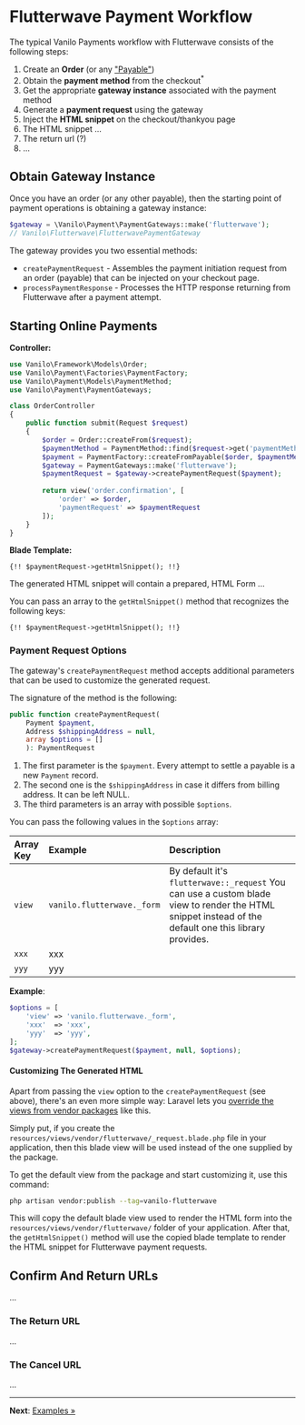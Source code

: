 # Flutterwave Payment Workflow

The typical Vanilo Payments workflow with Flutterwave
consists of the following steps:

1. Create an **Order** (or any
   ["Payable"](https://vanilo.io/docs/2.x/payments#payables))
2. Obtain the **payment method** from the checkout<sup>*</sup>
3. Get the appropriate **gateway instance** associated with the payment
   method
4. Generate a **payment request** using the gateway
5. Inject the **HTML snippet** on the checkout/thankyou page
6. The HTML snippet ...
7. The return url (?)
8. ...

## Obtain Gateway Instance

Once you have an order (or any other payable), then the starting point
of payment operations is obtaining a gateway instance:

```php
$gateway = \Vanilo\Payment\PaymentGateways::make('flutterwave');
// Vanilo\Flutterwave\FlutterwavePaymentGateway
```

The gateway provides you two essential methods:

- `createPaymentRequest` - Assembles the payment initiation request from
  an order (payable) that can be injected on your checkout page.
- `processPaymentResponse` - Processes the HTTP response returning from
  Flutterwave after a payment attempt.

## Starting Online Payments

**Controller:**

```php
use Vanilo\Framework\Models\Order;
use Vanilo\Payment\Factories\PaymentFactory;
use Vanilo\Payment\Models\PaymentMethod;
use Vanilo\Payment\PaymentGateways;

class OrderController
{
    public function submit(Request $request)
    {
        $order = Order::createFrom($request);
        $paymentMethod = PaymentMethod::find($request->get('paymentMethod'));
        $payment = PaymentFactory::createFromPayable($order, $paymentMethod);
        $gateway = PaymentGateways::make('flutterwave');
        $paymentRequest = $gateway->createPaymentRequest($payment);
        
        return view('order.confirmation', [
            'order' => $order,
            'paymentRequest' => $paymentRequest
        ]);
    }
}
```

**Blade Template:**

```blade
{!! $paymentRequest->getHtmlSnippet(); !!}
```

The generated HTML snippet will contain a prepared, HTML Form ...

You can pass an array to the `getHtmlSnippet()` method that recognizes
the following keys:

```blade
{!! $paymentRequest->getHtmlSnippet(); !!}
```

### Payment Request Options

The gateway's `createPaymentRequest` method accepts additional
parameters that can be used to customize the generated request.

The signature of the method is the following:

```php
public function createPaymentRequest(
    Payment $payment,
    Address $shippingAddress = null,
    array $options = []
    ): PaymentRequest
```

1. The first parameter is the `$payment`. Every attempt to settle a
   payable is a new `Payment` record.
2. The second one is the `$shippingAddress` in case it differs from
   billing address. It can be left NULL.
3. The third parameters is an array with possible `$options`.

You can pass the following values in the `$options` array:

| Array Key | Example                                 | Description                                                                                                                                                            |
|:----------|:----------------------------------------|:-----------------------------------------------------------------------------------------------------------------------------------------------------------------------|
| `view`    | `vanilo.flutterwave._form` | By default it's `flutterwave::_request` You can use a custom blade view to render the HTML snippet instead of the default one this library provides. |
| `xxx`     | xxx                                     |                                                                                                                                                                        |
| `yyy`     | yyy                                     |                                                                                                                                                                        |

**Example**:

```php
$options = [
    'view' => 'vanilo.flutterwave._form',
    'xxx'  => 'xxx',
    'yyy'  => 'yyy',
];
$gateway->createPaymentRequest($payment, null, $options);
```

#### Customizing The Generated HTML

Apart from passing the `view` option to the `createPaymentRequest` (see
above), there's an even more simple way: Laravel lets you
[override the views from vendor packages](https://laravel.com/docs/8.x/packages#overriding-package-views)
like this.

Simply put, if you create the
`resources/views/vendor/flutterwave/_request.blade.php` file in your
application, then this blade view will be used instead of the one
supplied by the package.

To get the default view from the package and start customizing it, use
this command:

```bash
php artisan vendor:publish --tag=vanilo-flutterwave
```

This will copy the default blade view used to render the HTML form into
the `resources/views/vendor/flutterwave/` folder of your application. After
that, the `getHtmlSnippet()` method will use the copied blade template
to render the HTML snippet for Flutterwave payment requests.

## Confirm And Return URLs

...

### The Return URL

...

### The Cancel URL

...

---

**Next**: [Examples &raquo;](examples.md)
